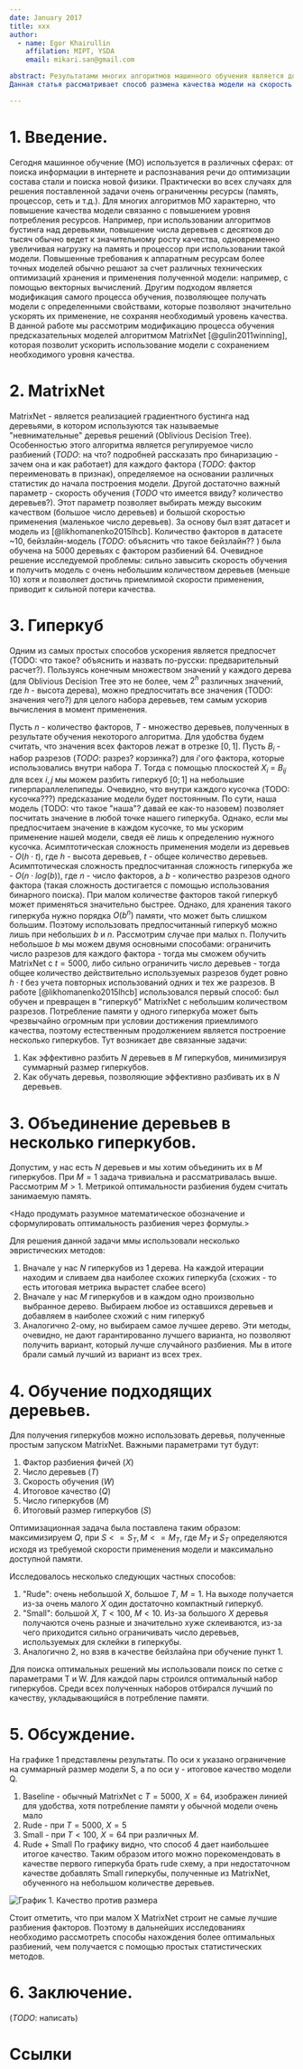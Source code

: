 ```yaml
---
date: January 2017
title: xxx
author:
  - name: Egor Khairullin
    affilation: MIPT, YSDA
    email: mikari.san@gmail.com

abstract: Результатами многих алгоритмов машинного обучения является довольно сложная и медленно применяющаяся модель. Однако такие модели хочется применять в условиях ограниченных ресурсов и пропускать через них как можно больше событий.
Данная статья рассматривает способ размена качества модели на скорость её применения для алгоритма Matrixnet, основанного на бустинге деревьями. Идея заключается в объединении двух подходв: обучение меньшего количества деревьев и объединение деревьев в огромные деревья-кубы. <...>

---
```


# 1. Введение.
Сегодня машинное обучение (МО) используется в различных сферах: от поиска информации в интернете и распознавания речи до оптимизации состава стали и поиска новой физики.
Практически во всех случаях для решения поставленной задачи очень ограниченны ресурсы (память, процессор, сеть и т.д.). Для многих алгоритмов МО  характерно, что повышение качества модели связанно с повышением уровня потребления ресурсов. Например, при использовании алгоритмов бустинга над деревьями, повышение числа деревьев с десятков до тысяч обычно ведет к значительному росту качества, одновременно увеличивая нагрузку на память и процессор при использовании такой модели. Повышенные требования к аппаратным ресурсам более точных моделей обычно решают за счет различных технических оптимизаций хранения и применения полученной модели: например, с помощью векторных вычислений. Другим подходом является модификация самого процесса обучения, позволяющее получать модели с определенными свойствами, которые позволяют значительно ускорять их применение, не сохраняя необходимый уровень качества.
В данной работе мы рассмотрим модификацию процесса обучения предсказательных моделей алгоритмом MatrixNet [@gulin2011winning], которая позволит ускорить использование модели с сохранением необходимого уровня качества.

# 2. MatrixNet

MatrixNet - является реализацией градиентного бустинга над деревьями, в котором используются так называемые "невнимательные" деревья решений (Oblivious Decision Tree). Особенностью этого алгоритма является регулируемое число разбиений (_TODO_: на что? подробней рассказать про бинаризацию - зачем она и как работает) для каждого фактора (_TODO_: фактор переименовать в признак), определяемое на основании различных статистик до начала построения модели.
Другой достаточно важный параметр - скорость обучения (_TODO_ что имеется ввиду? количество деревьев?). Этот параметр позволяет выбирать между высоким качеством (большое число деревьев) и большой скоростью применения (маленькое число деревьев).
За основу был взят датасет и модель из [@likhomanenko2015lhcb]. Количество факторов в датасете ~10, бейзлайн-модель (_TODO_: объяснить что такое бейзлайн?? ) была обучена на 5000 деревьях с фактором разбиений 64. Очевидное решение исследуемой проблемы: сильно завысить скорость обучения и получить модель с очень небольшим количеством деревьев (меньше 10) хотя и позволяет достичь приемлимой скорости применения, приводит к сильной потери качества.

# 3. Гиперкуб

Одним из самых простых способов ускорения является предпосчет (TODO: что такое? объяснить и назвать по-русски: предварительный расчет?). Пользуясь конечным множеством значений у каждого дерева (для Oblivious Decision Tree это не более, чем $2^h$ различных значений, где $h$ - высота дерева), можно предпосчитать все значения (TODO: значения чего?) для целого набора деревьев, тем самым ускорив вычисления в момент применения.

Пусть $n$ - количество факторов, $T$ - множество деревьев, полученных в результате обучения некоторого алгоритма. Для удобства будем считать, что значения всех факторов лежат в отрезке $[0,1]$.
Пусть $B_i$ - набор разрезов (_TODO_: разрез? корзинка?) для $i$'ого фактора, которые использовались внутри набора $T$. Тогда с помощью плоскостей $X_i$ = $B_{ij}$ для всех $i,j$ мы можем разбить гиперкуб $[0;1]$ на небольшие гиперпараллелепипеды. Очевидно, что внутри каждого кусочка (TODO: кусочка???) предсказание модели будет постоянным.
По сути, наша модель (TODO: что такое "наша"? давай ее как-то назовем) позволяет посчитать значение в любой точке нашего гиперкуба. Однако, если мы предпосчитаем значение в каждом кусочке, то мы ускорим применение нашей модели, сведя её лишь к определению нужного кусочка. Асимптотическая сложность применения модели из деревьев - $O(h \cdot t)$, где $h$ - высота деревьев, $t$ - общее количество деревьев. Асимптотическая сложность предпосчитанная сложность гиперкуба же - $O(n \cdot log(b))$, где $n$ - число факторов, а $b$ - количество разрезов одного фактора (такая сложность достигается с помощью использования бинарного поиска). При малом количестве факторов такой гиперкуб может применяться значительно быстрее.
Однако, для хранения такого гиперкуба нужно порядка $O(b^n)$ памяти, что может быть слишком большим. Поэтому использовать предпосчитанный гиперкуб можно лишь при небольших $b$ и $n$.
Рассмотрим случае при малых n. Получить небольшое $b$ мы можем двумя основными способами: ограничить число разрезов для каждого фактора - тогда мы сможем обучить MatrixNet с $t=5000$, либо сильно ограничить число деревьев - тогда общее количество действительно используемых разрезов будет ровно $h \cdot t$ без учета повторных использований одних и тех же разрезов.
В работе [@likhomanenko2015lhcb] использовался первый способ: был обучен и превращен в "гиперкуб" MatrixNet с небольшим количеством разрезов.
Потребление памяти у одного гиперкуба может быть чрезвычайно огромным при условии достижения приемлимого качества, поэтому естественным продолжением является построение несколько гиперкубов. Тут возникает две связанные задачи:
1) Как эффективно разбить $N$ деревьев в $M$ гиперкубов, минимизируя суммарный размер гиперкубов.
2) Как обучать деревья, позволяющие эффективно разбивать их в $N$ деревьев.

# 3. Объединение деревьев в несколько гиперкубов.

Допустим, у нас есть $N$ деревьев и мы хотим объединить их в $M$ гиперкубов. При $M=1$ задача тривиальна и рассматривалась выше. Рассмотрим $M > 1$. Метрикой оптимальности разбиения будем считать занимаемую память.

<Надо продумать разумное математическое обозначение и сформулировать оптимальность разбиения через формулы.>

Для решения данной задачи ммы использовали несколько эвристических методов:

  1) Вначале у нас $N$ гиперкубов из $1$ дерева. На каждой итерации находим и сливаем два наиболее схожих гиперкуба (схожих - то есть итоговая метрика вырастет слабее всего)
  2) Вначале у нас $M$ гиперкубов и в каждом одно произвольно выбранное дерево. Выбираем любое из оставшихся деревьев и добавляем в наиболее схожий с ним гиперкуб
  3) Аналогично 2-ому, но выбираем самое лучшее дерево.
Эти методы, очевидно, не дают гарантированно лучшего варианта, но позволяют получить вариант, который лучше случайного разбиения. Мы в итоге брали самый лучший из вариант из всех трех.

# 4. Обучение подходящих деревьев.

Для получения гиперкубов можно использовать деревья, полученные простым запуском MatrixNet. Важными параметрами тут будут:

  1) Фактор разбиения фичей ($X$)
  2) Число деревьев ($T$)
  3) Скорость обучения ($W$)
  4) Итоговое качество ($Q$)
  5) Число гиперкубов ($M$)
  6) Итоговый размер гиперкубов ($S$)

Оптимизационная задача была поставлена таким образом: максимизируем $Q$, при $S <= S_T, M <= M_T$, где $M_T$ и $S_T$ определяются исходя из требуемой скорости применения модели и максимально доступной памяти.

Исследовалось несколько следующих частных способов:

  1) "Rude": очень небольшой $X$, большое $T$, $M = 1$. На выходе получается из-за очень малого $X$ один достаточно компактный гиперкуб.
  2) "Small": большой $X$, $T < 100$, $M < 10$. Из-за большого $X$ деревья получаются очень разные и значительно хуже склеиваются, из-за чего приходится сильно ограничивать число деревьев, используемых для склейки в гиперкубы.
  3) Аналогично 2, но взяв в качестве бейзлайна при обучение пункт 1.

Для поиска оптимальных решений мы использовали поиск по сетке с параметрами T и W. Для каждой пары строился оптимальный набор гиперкубов. Среди всех полученных наборов отбирался лучший по качеству, укладывающийся в потребление памяти.

# 5. Обсуждение.
На графике 1 представлены результаты. По оси x указано ограничение на суммарный размер модели S, а по оси y - итоговое качество модели Q.

  1) Baseline - обычный MatrixNet с $T = 5000$, $X = 64$, изображен линией для удобства, хотя потребление памяти у обычной модели очень мало
  2) Rude - при $T = 5000$, $X = 5$
  3) Small - при $T < 100$, $X = 64$ при различных $M$.
  4) Rude + Small
По графику видно, что способ 4 дает наибольшее итогое качество. Таким образом итого можно порекомендовать в качестве первого гиперкуба брать rude схему, а при недостаточном качестве добавлять Small гиперкубы, полученные из MatrixNet, обученного на небольшом количестве деревьев.

![График 1. Качество против размера](quality_vs_size.png)

Стоит отметить, что при малом X MatrixNet строит не самые лучшие разбиения факторов. Поэтому в дальнейших исследованиях необходимо рассмотреть способы нахождения более оптимальных разбиений, чем получается с помощью простых статистических методов.

# 6. Заключение.

(_TODO_: написать)

# Ссылки